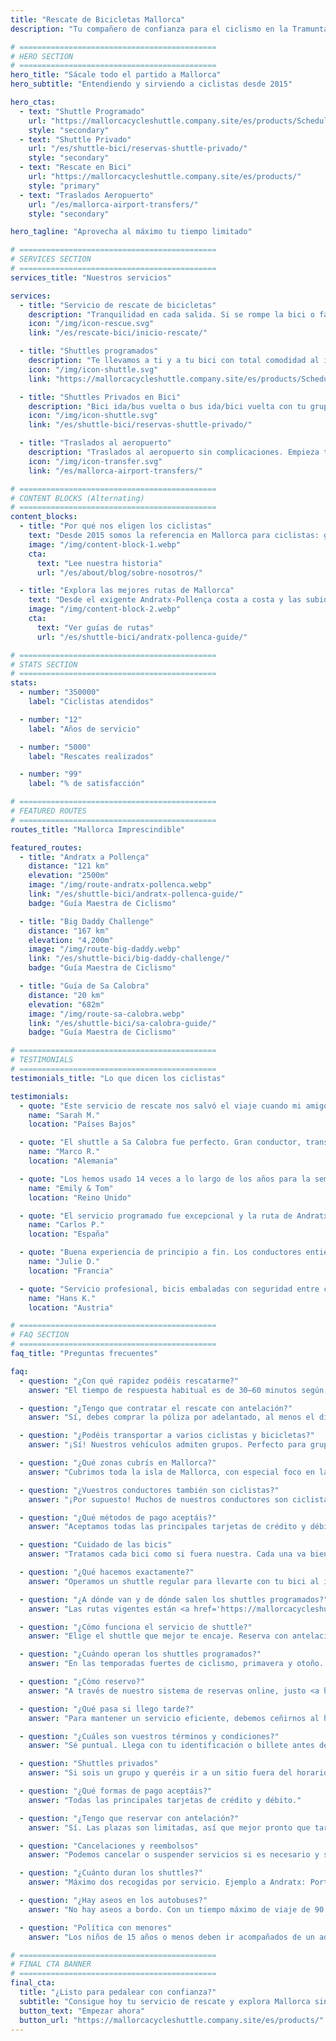 ```yaml
---
title: "Rescate de Bicicletas Mallorca"
description: "Tu compañero de confianza para el ciclismo en la Tramuntana de Mallorca. Servicio de rescate de bicicletas, shuttles y traslados al aeropuerto para ciclistas."

# ============================================
# HERO SECTION
# ============================================
hero_title: "Sácale todo el partido a Mallorca"
hero_subtitle: "Entendiendo y sirviendo a ciclistas desde 2015"

hero_ctas:
  - text: "Shuttle Programado"
    url: "https://mallorcacycleshuttle.company.site/es/products/Scheduled-Bike-Buses-c15728235"
    style: "secondary"
  - text: "Shuttle Privado"
    url: "/es/shuttle-bici/reservas-shuttle-privado/"
    style: "secondary"
  - text: "Rescate en Bici"
    url: "https://mallorcacycleshuttle.company.site/es/products/"
    style: "primary"
  - text: "Traslados Aeropuerto"
    url: "/es/mallorca-airport-transfers/"
    style: "secondary"

hero_tagline: "Aprovecha al máximo tu tiempo limitado"

# ============================================
# SERVICES SECTION
# ============================================
services_title: "Nuestros servicios"

services:
  - title: "Servicio de rescate de bicicletas"
    description: "Tranquilidad en cada salida. Si se rompe la bici o fallan las fuerzas, los titulares de la póliza son rescatados en toda Mallorca."
    icon: "/img/icon-rescue.svg"
    link: "/es/rescate-bici/inicio-rescate/"

  - title: "Shuttles programados"
    description: "Te llevamos a ti y a tu bici con total comodidad al inicio de las icónicas rutas de ida."
    icon: "/img/icon-shuttle.svg"
    link: "https://mallorcacycleshuttle.company.site/es/products/Scheduled-Bike-Buses-c15728235"

  - title: "Shuttles Privados en Bici"
    description: "Bici ida/bus vuelta o bus ida/bici vuelta con tu grupo a la hora que elijas."
    icon: "/img/icon-shuttle.svg"
    link: "/es/shuttle-bici/reservas-shuttle-privado/"

  - title: "Traslados al aeropuerto"
    description: "Traslados al aeropuerto sin complicaciones. Empieza tus vacaciones ciclistas sin estrés desde que aterrizas."
    icon: "/img/icon-transfer.svg"
    link: "/es/mallorca-airport-transfers/"

# ============================================
# CONTENT BLOCKS (Alternating)
# ============================================
content_blocks:
  - title: "Por qué nos eligen los ciclistas"
    text: "Desde 2015 somos la referencia en Mallorca para ciclistas: gestionamos shuttles, rescates por toda la isla y cuidamos las bicis como si fueran nuestras. Cuenta con un equipo cercano y fiable, autobuses cómodos y conocimiento local en el que puedes confiar."
    image: "/img/content-block-1.webp"
    cta:
      text: "Lee nuestra historia"
      url: "/es/about/blog/sobre-nosotros/"

  - title: "Explora las mejores rutas de Mallorca"
    text: "Desde el exigente Andratx-Pollença costa a costa y las subidas míticas desde los puertos de Sa Calobra y Valldemossa hasta los caminos tranquilos del interior, Mallorca es un paraíso ciclista de primer nivel. Nuestros guías de ruta te ayudan a planificar tus rutas de ida perfectas con mapas detallados, perfiles de elevación y consejos de la casa."
    image: "/img/content-block-2.webp"
    cta:
      text: "Ver guías de rutas"
      url: "/es/shuttle-bici/andratx-pollenca-guide/"

# ============================================
# STATS SECTION
# ============================================
stats:
  - number: "350000"
    label: "Ciclistas atendidos"

  - number: "12"
    label: "Años de servicio"

  - number: "5000"
    label: "Rescates realizados"

  - number: "99"
    label: "% de satisfacción"

# ============================================
# FEATURED ROUTES
# ============================================
routes_title: "Mallorca Imprescindible"

featured_routes:
  - title: "Andratx a Pollença"
    distance: "121 km"
    elevation: "2500m"
    image: "/img/route-andratx-pollenca.webp"
    link: "/es/shuttle-bici/andratx-pollenca-guide/"
    badge: "Guía Maestra de Ciclismo"

  - title: "Big Daddy Challenge"
    distance: "167 km"
    elevation: "4,200m"
    image: "/img/route-big-daddy.webp"
    link: "/es/shuttle-bici/big-daddy-challenge/"
    badge: "Guía Maestra de Ciclismo"

  - title: "Guía de Sa Calobra"
    distance: "20 km"
    elevation: "682m"
    image: "/img/route-sa-calobra.webp"
    link: "/es/shuttle-bici/sa-calobra-guide/"
    badge: "Guía Maestra de Ciclismo"

# ============================================
# TESTIMONIALS
# ============================================
testimonials_title: "Lo que dicen los ciclistas"

testimonials:
  - quote: "Este servicio de rescate nos salvó el viaje cuando mi amigo tuvo una avería. Profesional, rápido y amable. ¡Muy recomendable!"
    name: "Sarah M."
    location: "Países Bajos"

  - quote: "El shuttle a Sa Calobra fue perfecto. Gran conductor, transporte seguro de las bicis y empezamos la ruta exactamente donde queríamos y con piernas frescas. Vale cada céntimo."
    name: "Marco R."
    location: "Alemania"

  - quote: "Los hemos usado 14 veces a lo largo de los años para la semana del club en Mallorca. Traslado al aeropuerto y shuttle programado a Andratx. Solo por la tranquilidad ya merece la pena. Saben lo que hacen."
    name: "Emily & Tom"
    location: "Reino Unido"

  - quote: "El servicio programado fue excepcional y la ruta de Andratx nos hizo el viaje. ¡Con ganas de volver el año que viene!"
    name: "Carlos P."
    location: "España"

  - quote: "Buena experiencia de principio a fin. Los conductores entienden de verdad las necesidades de los ciclistas. Ya he hecho cuatro salidas con ellos."
    name: "Julie D."
    location: "Francia"

  - quote: "Servicio profesional, bicis embaladas con seguridad entre colchones y las rutas son espectaculares. Muy recomendable para ciclistas serios."
    name: "Hans K."
    location: "Austria"

# ============================================
# FAQ SECTION
# ============================================
faq_title: "Preguntas frecuentes"

faq:
  - question: "¿Con qué rapidez podéis rescatarme?"
    answer: "El tiempo de respuesta habitual es de 30–60 minutos según tu ubicación en Mallorca. Tenemos varios vehículos repartidos por la isla para responder rápido."

  - question: "¿Tengo que contratar el rescate con antelación?"
    answer: "Sí, debes comprar la póliza por adelantado, al menos el día antes de usarla (válida para toda tu estancia)."

  - question: "¿Podéis transportar a varios ciclistas y bicicletas?"
    answer: "¡Sí! Nuestros vehículos admiten grupos. Perfecto para grupetas o clubes."

  - question: "¿Qué zonas cubrís en Mallorca?"
    answer: "Cubrimos toda la isla de Mallorca, con especial foco en la Serra de Tramuntana, donde están las mejores rutas de ida. De Andratx a Pollença y todo lo intermedio."

  - question: "¿Vuestros conductores también son ciclistas?"
    answer: "¡Por supuesto! Muchos de nuestros conductores son ciclistas con experiencia: conocen las rutas, los retos y exactamente lo que necesitas."

  - question: "¿Qué métodos de pago aceptáis?"
    answer: "Aceptamos todas las principales tarjetas de crédito y débito. El pago se procesa de forma segura a través de Stripe."

  - question: "Cuidado de las bicis"
    answer: "Tratamos cada bici como si fuera nuestra. Cada una va bien asegurada en remolques a medida, acolchada entre colchones, para que llegue en el mismo estado en que se cargó."

  - question: "¿Qué hacemos exactamente?"
    answer: "Operamos un shuttle regular para llevarte con tu bici al inicio de las icónicas rutas de ida de Mallorca (<a href='https://mallorcacycleshuttle.company.site/es/products/' target='_blank' rel='noopener noreferrer'>horarios aquí</a>). Ofrecemos rescate de bici y ciclista en caso de avería (<a href='https://mallorcacycleshuttle.company.site/es/products/' target='_blank' rel='noopener noreferrer'>enlace aquí</a>). Y realizamos traslados privados al aeropuerto con presupuesto instantáneo (<a href='/es/mallorca-airport-transfers/'>aquí</a>)."

  - question: "¿A dónde van y de dónde salen los shuttles programados?"
    answer: "Las rutas vigentes están <a href='https://mallorcacycleshuttle.company.site/es/products/' target='_blank' rel='noopener noreferrer'>aquí</a>."

  - question: "¿Cómo funciona el servicio de shuttle?"
    answer: "Elige el shuttle que mejor te encaje. Reserva con antelación porque las plazas son limitadas. Llega al menos 15 minutos antes de la salida con tu DNI o tu billete (en el móvil es ideal) para cargar la bici. <a href='https://mallorcacycleshuttle.company.site/es/products/' target='_blank' rel='noopener noreferrer'>Reserva aquí</a>. Disfruta del trayecto y enamórate de la vuelta en bici. Simple, eficiente y esencial."

  - question: "¿Cuándo operan los shuttles programados?"
    answer: "En las temporadas fuertes de ciclismo, primavera y otoño. El horario completo del bus de bicis está <a href='https://mallorcacycleshuttle.company.site/es/products/' target='_blank' rel='noopener noreferrer'>aquí</a>."

  - question: "¿Cómo reservo?"
    answer: "A través de nuestro sistema de reservas online, justo <a href='https://mallorcacycleshuttle.company.site/es/products/' target='_blank' rel='noopener noreferrer'>aquí</a>."

  - question: "¿Qué pasa si llego tarde?"
    answer: "Para mantener un servicio eficiente, debemos ceñirnos al horario. No podemos esperar a los retrasados, ya que afecta al servicio y al resto de ciclistas. Llega al punto de salida antes de la hora de carga indicada en tu billete. Como tu ausencia puede impedir que otros reserven, no podemos reembolsar shuttles perdidos."

  - question: "¿Cuáles son vuestros términos y condiciones?"
    answer: "Sé puntual. Llega con tu identificación o billete antes de la hora de carga indicada en tu ticket. Términos y condiciones completos aquí."

  - question: "Shuttles privados"
    answer: "Si sois un grupo y queréis ir a un sitio fuera del horario o a otra hora, por favor <a href='/es/shuttle-bici/reservas-shuttle-privado/'>reserva aquí</a>."

  - question: "¿Qué formas de pago aceptáis?"
    answer: "Todas las principales tarjetas de crédito y débito."

  - question: "¿Tengo que reservar con antelación?"
    answer: "Sí. Las plazas son limitadas, así que mejor pronto que tarde para evitar quedarte sin sitio. Recomendamos reservar al inicio de tu estancia: piernas frescas y un día de margen por si el tiempo falla. <a href='https://mallorcacycleshuttle.company.site/es/products/' target='_blank' rel='noopener noreferrer'>Reserva aquí</a>."

  - question: "Cancelaciones y reembolsos"
    answer: "Podemos cancelar o suspender servicios si es necesario y sin aviso previo. Si se cancela un shuttle, hay reembolso total o cambio a otro bus. Si quieres cambiar tu billete de fecha, puede ser posible y se decide caso a caso. Para toda la información, consulta los Términos y Condiciones completos aquí."

  - question: "¿Cuánto duran los shuttles?"
    answer: "Máximo dos recogidas por servicio. Ejemplo a Andratx: Port de Pollença, carga de bicis a las 07:15; luego Alcúdia, carga a las 07:35; llegada media a Andratx sobre las 09:15 según el tráfico."

  - question: "¿Hay aseos en los autobuses?"
    answer: "No hay aseos a bordo. Con un tiempo máximo de viaje de 90 minutos, normalmente no hace falta. Simplemente controla lo que bebes antes y durante el trayecto."

  - question: "Política con menores"
    answer: "Los niños de 15 años o menos deben ir acompañados de un adulto de pago. Todos los asientos tienen el mismo precio."

# ============================================
# FINAL CTA BANNER
# ============================================
final_cta:
  title: "¿Listo para pedalear con confianza?"
  subtitle: "Consigue hoy tu servicio de rescate y explora Mallorca sin preocupaciones"
  button_text: "Empezar ahora"
  button_url: "https://mallorcacycleshuttle.company.site/es/products/"
---
```

